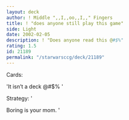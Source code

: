 ```yaml
---
layout: deck
author: ! Middle ",,I,,oo,,I,," Fingers
title: ! "does anyone still play this game"
side: Light
date: 2002-02-05
description: ! "Does anyone read this @#$%"
rating: 1.5
id: 21189
permalink: "/starwarsccg/deck/21189"
---
```

Cards: 

'It isn’t a deck @#$% '

Strategy: '

Boring is your mom. '
